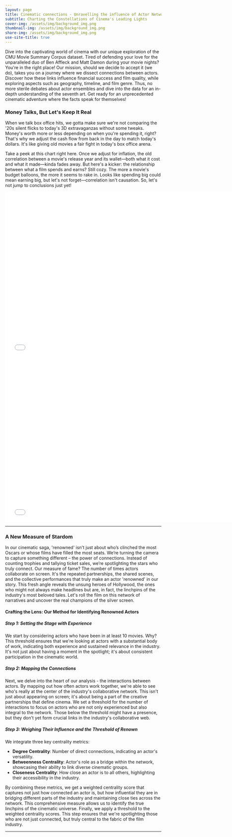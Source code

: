 ```yaml
---
layout: page
title: Cinematic connections - Unravelling the influence of Actor Networks on Movie Success
subtitle: Charting the Constellations of Cinema's Leading Lights
cover-img: /assets/img/background_img.png
thumbnail-img: /assets/img/background_img.png
share-img: /assets/img/background_img.png
use-site-title: true
---
```


Dive into the captivating world of cinema with our unique exploration of the CMU Movie Summary Corpus dataset. Tired of defending your love for the unparalleled duo of Ben Affleck and Matt Damon during your movie nights? You're in the right place! Our mission, should we decide to accept it (we do), takes you on a journey where we dissect connections between actors. Discover how these links influence financial success and film quality, while exploring aspects such as geography, timeline, and film genre. Thus, no more sterile debates about actor ensembles and dive into the data for an in-depth understanding of the seventh art. Get ready for an unprecedented cinematic adventure where the facts speak for themselves!

### Money Talks, But Let's Keep It Real
When we talk box office hits, we gotta make sure we're not comparing the '20s silent flicks to today's 3D extravaganzas without some tweaks. Money's worth more or less depending on when you're spending it, right? That's why we adjust the cash flow from back in the day to match today's dollars. It's like giving old movies a fair fight in today's box office arena.

Take a peek at this chart right here. Once we adjust for inflation, the old correlation between a movie's release year and its wallet—both what it cost and what it made—kinda fades away. But here's a kicker: the relationship between what a film spends and earns? Still cozy. The more a movie's budget balloons, the more it seems to rake in. Looks like spending big could mean earning big, but let's not forget—correlation isn't causation. So, let's not jump to conclusions just yet!

<iframe src="assets/plots/revenue-plot.html" width="750px" height="530px" frameborder="0" position="relative">Genre plot</iframe>
<iframe src="assets/plots/budget-plot.html" width="750px" height="530px" frameborder="0" position="relative">Genre plot</iframe>

-----------------------------

### A New Measure of Stardom

In our cinematic saga, 'renowned' isn't just about who’s clinched the most Oscars or whose films have filled the most seats. We’re turning the camera to capture something different – the power of connections. Instead of counting trophies and tallying ticket sales, we’re spotlighting the stars who truly connect. Our measure of fame? The number of times actors collaborate on screen. It's the repeated partnerships, the shared scenes, and the collective performances that truly make an actor 'renowned' in our story. This fresh angle reveals the unsung heroes of Hollywood, the ones who might not always make headlines but are, in fact, the linchpins of the industry's most beloved tales. Let's roll the film on this network of narratives and uncover the real champions of the silver screen.

#### Crafting the Lens: Our Method for Identifying Renowned Actors

##### Step 1: Setting the Stage with Experience 

We start by considering actors who have been in at least 10 movies. Why? This threshold ensures that we're looking at actors with a substantial body of work, indicating both experience and sustained relevance in the industry. It's not just about having a moment in the spotlight; it's about consistent participation in the cinematic world.

##### Step 2:  Mapping the Connections

Next, we delve into the heart of our analysis - the interactions between actors. By mapping out how often actors work together, we're able to see who's really at the center of the industry's collaborative network. This isn't just about appearing on screen; it's about being a part of the creative partnerships that define cinema. We set a threshold for the number of interactions to focus on actors who are not only experienced but also integral to the network. Those below the threshold might have a presence, but they don't yet form crucial links in the industry's collaborative web.

##### Step 3: Weighing Their Influence and the Threshold of Renown

We integrate three key centrality metrics:
- **Degree Centrality**: Number of direct connections, indicating an actor's versatility.
- **Betweenness Centrality**: Actor's role as a bridge within the network, showcasing their ability to link diverse cinematic groups.
- **Closeness Centrality**: How close an actor is to all others, highlighting their accessibility in the industry.

By combining these metrics, we get a weighted centrality score that captures not just how connected an actor is, but how influential they are in bridging different parts of the industry and maintaining close ties across the network. This comprehensive measure allows us to identify the true linchpins of the cinematic universe. Finally, we apply a threshold to the weighted centrality scores. This step ensures that we're spotlighting those who are not just connected, but truly central to the fabric of the film industry.

-----------------------------
